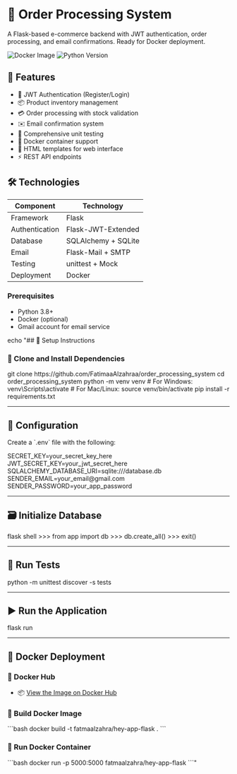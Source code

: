 # 🛒 Order Processing System

A Flask-based e-commerce backend with JWT authentication, order processing, and email confirmations. Ready for Docker deployment.

![Docker Image](https://img.shields.io/docker/pulls/fatmaalzahra/hey-app-flask) 
![Python Version](https://img.shields.io/badge/python-3.8%2B-blue)

## 🌟 Features

- 🔐 JWT Authentication (Register/Login)
- 📦 Product inventory management
- 💳 Order processing with stock validation
- ✉️ Email confirmation system
- 🧪 Comprehensive unit testing
- 🐳 Docker container support
- 📝 HTML templates for web interface
- ⚡ REST API endpoints

## 🛠️ Technologies

| Component          | Technology               |
|--------------------|--------------------------|
| Framework          | Flask                    |
| Authentication     | Flask-JWT-Extended       |
| Database           | SQLAlchemy + SQLite      |
| Email              | Flask-Mail + SMTP        |
| Testing            | unittest + Mock          |
| Deployment         | Docker                   |



### Prerequisites
- Python 3.8+
- Docker (optional)
- Gmail account for email service

echo "## 🚀 Setup Instructions

### 🔹 Clone and Install Dependencies

<P>
git clone https://github.com/FatimaaAlzahraa/order_processing_system
cd order_processing_system
python -m venv venv
# For Windows:
venv\Scripts\activate
# For Mac/Linux:
source venv/bin/activate
pip install -r requirements.txt
<P>

---

## 🔐 Configuration

Create a \`.env\` file with the following:

<p>
SECRET_KEY=your_secret_key_here
JWT_SECRET_KEY=your_jwt_secret_here
SQLALCHEMY_DATABASE_URI=sqlite:///database.db
SENDER_EMAIL=your_email@gmail.com
SENDER_PASSWORD=your_app_password
<P>

---

## 🗃️ Initialize Database

<P>
flask shell
>>> from app import db
>>> db.create_all()
>>> exit()
<P>

---

## 🧪 Run Tests

<P>
python -m unittest discover -s tests
<P>

---

## ▶️ Run the Application

<p>
flask run
<P>

---

## 🐳 Docker Deployment

### 🔹 Docker Hub

- 📦 [View the Image on Docker Hub](https://hub.docker.com/r/fatmaalzahra/hey-app-flask)

### 🔹 Build Docker Image

\`\`\`bash
docker build -t fatmaalzahra/hey-app-flask .
\`\`\`

### 🔹 Run Docker Container

\`\`\`bash
docker run -p 5000:5000 fatmaalzahra/hey-app-flask
\`\`\`" 
